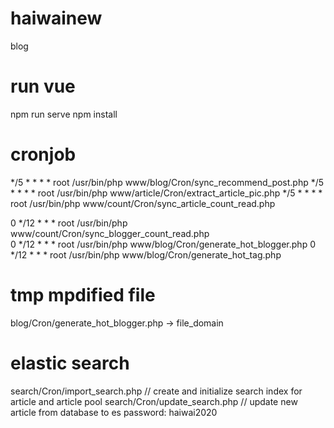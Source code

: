 # haiwainew
blog

# run vue
npm run serve 
npm install  

# cronjob
*/5 * * * * root /usr/bin/php www/blog/Cron/sync_recommend_post.php 
*/5 * * * * root /usr/bin/php www/article/Cron/extract_article_pic.php
*/5 * * * * root /usr/bin/php www/count/Cron/sync_article_count_read.php

0 */12 * * * root /usr/bin/php www/count/Cron/sync_blogger_count_read.php  
0 */12 * * * root /usr/bin/php www/blog/Cron/generate_hot_blogger.php
0 */12 * * * root /usr/bin/php www/blog/Cron/generate_hot_tag.php


# tmp mpdified file
blog/Cron/generate_hot_blogger.php   ->  file_domain

# elastic search
search/Cron/import_search.php // create and initialize search index for article and article pool
search/Cron/update_search.php // update new article from database to es 
password: haiwai2020